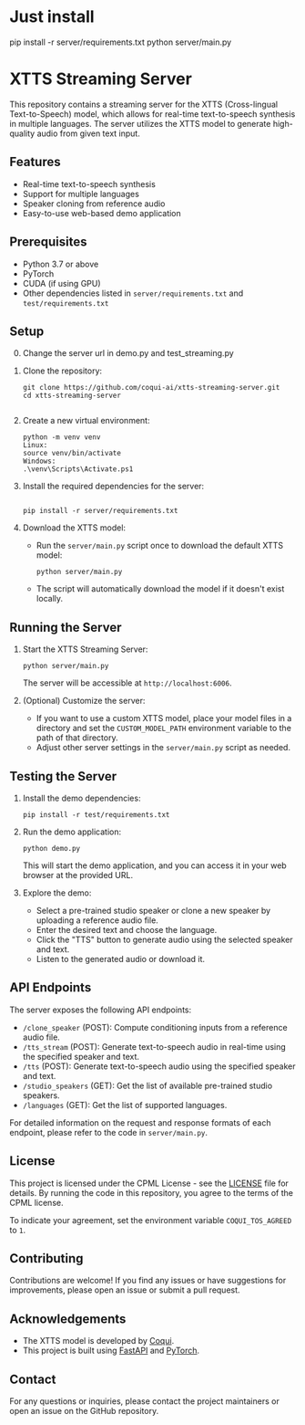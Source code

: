 # Just install
pip install -r server/requirements.txt
python server/main.py

# XTTS Streaming Server

This repository contains a streaming server for the XTTS (Cross-lingual Text-to-Speech) model, which allows for real-time text-to-speech synthesis in multiple languages. The server utilizes the XTTS model to generate high-quality audio from given text input.

## Features

- Real-time text-to-speech synthesis
- Support for multiple languages
- Speaker cloning from reference audio
- Easy-to-use web-based demo application

## Prerequisites

- Python 3.7 or above
- PyTorch
- CUDA (if using GPU)
- Other dependencies listed in `server/requirements.txt` and `test/requirements.txt`

## Setup

0. Change the server url in demo.py and test_streaming.py
   
1. Clone the repository:
   ```
   git clone https://github.com/coqui-ai/xtts-streaming-server.git
   cd xtts-streaming-server


2. Create a new virtual environment:
   ```
   python -m venv venv
   Linux:
   source venv/bin/activate
   Windows:
   .\venv\Scripts\Activate.ps1
   ```

3. Install the required dependencies for the server:
   ```
 
   pip install -r server/requirements.txt
   ```

4. Download the XTTS model:
   - Run the `server/main.py` script once to download the default XTTS model:
     ```
     python server/main.py
     ```
   - The script will automatically download the model if it doesn't exist locally.

## Running the Server

1. Start the XTTS Streaming Server:
   ```
   python server/main.py
   ```
   The server will be accessible at `http://localhost:6006`.

2. (Optional) Customize the server:
   - If you want to use a custom XTTS model, place your model files in a directory and set the `CUSTOM_MODEL_PATH` environment variable to the path of that directory.
   - Adjust other server settings in the `server/main.py` script as needed.

## Testing the Server

1. Install the demo dependencies:
   ```
   pip install -r test/requirements.txt
   ```

2. Run the demo application:
   ```
   python demo.py
   ```
   This will start the demo application, and you can access it in your web browser at the provided URL.

3. Explore the demo:
   - Select a pre-trained studio speaker or clone a new speaker by uploading a reference audio file.
   - Enter the desired text and choose the language.
   - Click the "TTS" button to generate audio using the selected speaker and text.
   - Listen to the generated audio or download it.

## API Endpoints

The server exposes the following API endpoints:

- `/clone_speaker` (POST): Compute conditioning inputs from a reference audio file.
- `/tts_stream` (POST): Generate text-to-speech audio in real-time using the specified speaker and text.
- `/tts` (POST): Generate text-to-speech audio using the specified speaker and text.
- `/studio_speakers` (GET): Get the list of available pre-trained studio speakers.
- `/languages` (GET): Get the list of supported languages.

For detailed information on the request and response formats of each endpoint, please refer to the code in `server/main.py`.

## License

This project is licensed under the CPML License - see the [LICENSE](LICENSE) file for details. By running the code in this repository, you agree to the terms of the CPML license.

To indicate your agreement, set the environment variable `COQUI_TOS_AGREED` to `1`.

## Contributing

Contributions are welcome! If you find any issues or have suggestions for improvements, please open an issue or submit a pull request.

## Acknowledgements

- The XTTS model is developed by [Coqui](https://coqui.ai/).
- This project is built using [FastAPI](https://fastapi.tiangolo.com/) and [PyTorch](https://pytorch.org/).

## Contact

For any questions or inquiries, please contact the project maintainers or open an issue on the GitHub repository.